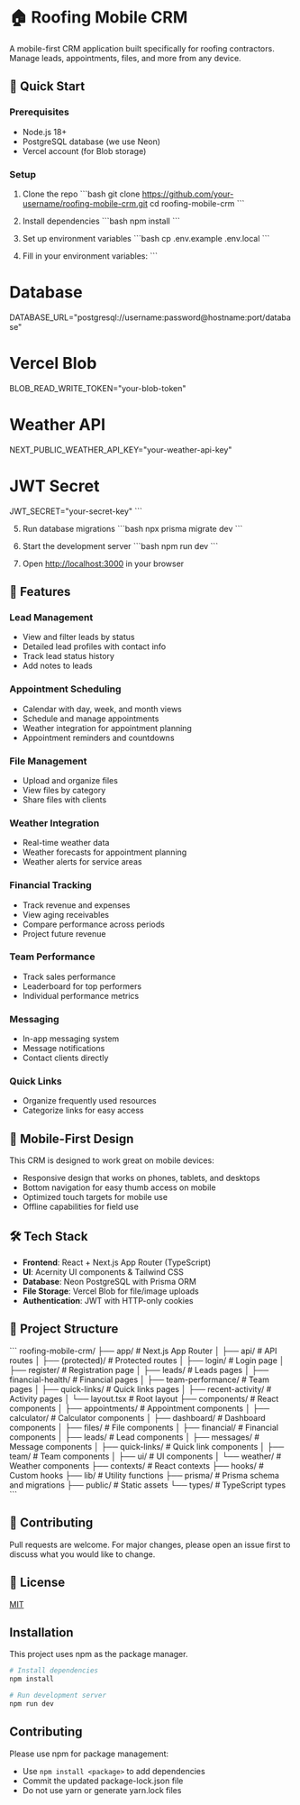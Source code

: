 # 🏠 Roofing Mobile CRM

A mobile-first CRM application built specifically for roofing contractors. Manage leads, appointments, files, and more from any device.

## 🚀 Quick Start

### Prerequisites
- Node.js 18+ 
- PostgreSQL database (we use Neon)
- Vercel account (for Blob storage)

### Setup

1. Clone the repo
\`\`\`bash
git clone https://github.com/your-username/roofing-mobile-crm.git
cd roofing-mobile-crm
\`\`\`

2. Install dependencies
\`\`\`bash
npm install
\`\`\`

3. Set up environment variables
\`\`\`bash
cp .env.example .env.local
\`\`\`

4. Fill in your environment variables:
\`\`\`
# Database
DATABASE_URL="postgresql://username:password@hostname:port/database"

# Vercel Blob
BLOB_READ_WRITE_TOKEN="your-blob-token"

# Weather API
NEXT_PUBLIC_WEATHER_API_KEY="your-weather-api-key"

# JWT Secret
JWT_SECRET="your-secret-key"
\`\`\`

5. Run database migrations
\`\`\`bash
npx prisma migrate dev
\`\`\`

6. Start the development server
\`\`\`bash
npm run dev
\`\`\`

7. Open [http://localhost:3000](http://localhost:3000) in your browser

## 🧰 Features

### Lead Management
- View and filter leads by status
- Detailed lead profiles with contact info
- Track lead status history
- Add notes to leads

### Appointment Scheduling
- Calendar with day, week, and month views
- Schedule and manage appointments
- Weather integration for appointment planning
- Appointment reminders and countdowns

### File Management
- Upload and organize files
- View files by category
- Share files with clients

### Weather Integration
- Real-time weather data
- Weather forecasts for appointment planning
- Weather alerts for service areas

### Financial Tracking
- Track revenue and expenses
- View aging receivables
- Compare performance across periods
- Project future revenue

### Team Performance
- Track sales performance
- Leaderboard for top performers
- Individual performance metrics

### Messaging
- In-app messaging system
- Message notifications
- Contact clients directly

### Quick Links
- Organize frequently used resources
- Categorize links for easy access

## 📱 Mobile-First Design
This CRM is designed to work great on mobile devices:
- Responsive design that works on phones, tablets, and desktops
- Bottom navigation for easy thumb access on mobile
- Optimized touch targets for mobile use
- Offline capabilities for field use

## 🛠️ Tech Stack
- **Frontend**: React + Next.js App Router (TypeScript)
- **UI**: Acernity UI components & Tailwind CSS
- **Database**: Neon PostgreSQL with Prisma ORM
- **File Storage**: Vercel Blob for file/image uploads
- **Authentication**: JWT with HTTP-only cookies

## 📂 Project Structure

\`\`\`
roofing-mobile-crm/
├── app/                    # Next.js App Router
│   ├── api/                # API routes
│   ├── (protected)/        # Protected routes
│   ├── login/              # Login page
│   ├── register/           # Registration page
│   ├── leads/              # Leads pages
│   ├── financial-health/   # Financial pages
│   ├── team-performance/   # Team pages
│   ├── quick-links/        # Quick links pages
│   ├── recent-activity/    # Activity pages
│   └── layout.tsx          # Root layout
├── components/             # React components
│   ├── appointments/       # Appointment components
│   ├── calculator/         # Calculator components
│   ├── dashboard/          # Dashboard components
│   ├── files/              # File components
│   ├── financial/          # Financial components
│   ├── leads/              # Lead components
│   ├── messages/           # Message components
│   ├── quick-links/        # Quick link components
│   ├── team/               # Team components
│   ├── ui/                 # UI components
│   └── weather/            # Weather components
├── contexts/               # React contexts
├── hooks/                  # Custom hooks
├── lib/                    # Utility functions
├── prisma/                 # Prisma schema and migrations
├── public/                 # Static assets
└── types/                  # TypeScript types
\`\`\`

## 🤝 Contributing
Pull requests are welcome. For major changes, please open an issue first to discuss what you would like to change.

## 📝 License
[MIT](https://choosealicense.com/licenses/mit/)

## Installation

This project uses npm as the package manager.

```bash
# Install dependencies
npm install

# Run development server
npm run dev
```

## Contributing

Please use npm for package management:

- Use `npm install <package>` to add dependencies
- Commit the updated package-lock.json file
- Do not use yarn or generate yarn.lock files
